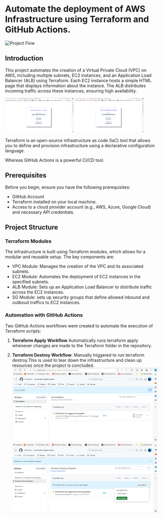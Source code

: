 # Automate the deployment of AWS Infrastructure using Terraform and GitHub Actions.

![Project Flow](https://github.com/gauri17-pro/vpc-terraform-github-actions/assets/60473255/0e09102c-2949-4576-be43-39900a2c1a95)
 
 ## Introduction 
This project automates the creation of a Virtual Private Cloud (VPC) on AWS, including multiple subnets, EC2 instances, and an Application Load Balancer (ALB) using Terraform. Each EC2 instance hosts a simple HTML page that displays information about the instance. The ALB distributes incoming traffic across these instances, ensuring high availability.

<img src="Screenshot (398).png" width="45%"></img> <img src="Screenshot (397).png" width="45%"></img> 

Terraform is an open-source infrastructure as code (IaC) tool that allows you to define and provision infrastructure using a declarative configuration language. 
 
Whereas GitHub Actions is a powerful CI/CD tool.

## Prerequisites
Before you begin, ensure you have the following prerequisites:

* GitHub Account
* Terraform installed on your local machine.
* Access to a cloud provider account (e.g., AWS, Azure, Google Cloud) and necessary API credentials.

## Project Structure
### Terraform Modules
The infrastructure is built using Terraform modules, which allows for a modular and reusable setup. The key components are:

- VPC Module: Manages the creation of the VPC and its associated subnets.
- EC2 Module: Automates the deployment of EC2 instances in the specified subnets.
- ALB Module: Sets up an Application Load Balancer to distribute traffic across the EC2 instances.
- SG Module: sets up security groups that define allowed inbound and outboud traffics to EC2 instances.
###  Automation with GitHub Actions
Two GitHub Actions workflows were created to automate the execution of Terraform scripts:

1. **Terraform Apply Workflow**
Automatically runs terraform apply whenever changes are made to the Terraform folder in the repository.

2. **Terraform Destroy Workflow**:
Manually triggered to run terraform destroy.This is used to tear down the infrastructure and clean up resources once the project is concluded.
![alt text](<Screenshot (395).png>)
![alt text](<Screenshot (401).png>)
